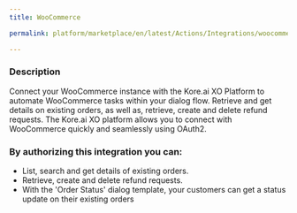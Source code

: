 ```yaml
---
title: WooCommerce

permalink: platform/marketplace/en/latest/Actions/Integrations/woocommerce_DESC

---
```


### Description

Connect your WooCommerce instance with the Kore.ai XO Platform to automate WooCommerce tasks within your dialog flow. Retrieve and get details on existing orders, as well as, retrieve, create and delete refund requests. The Kore.ai XO platform allows you to connect with WooCommerce quickly and seamlessly using OAuth2.    
### By authorizing this integration you can:
- List, search and get details of existing orders.
- Retrieve, create and delete refund requests.
- With the 'Order Status' dialog template, your customers can get a status update on their existing orders

